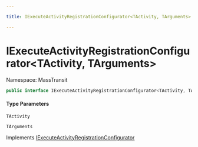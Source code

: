 ```yaml
---

title: IExecuteActivityRegistrationConfigurator<TActivity, TArguments>

---
```


# IExecuteActivityRegistrationConfigurator\<TActivity, TArguments\>

Namespace: MassTransit

```csharp
public interface IExecuteActivityRegistrationConfigurator<TActivity, TArguments> : IExecuteActivityRegistrationConfigurator
```

#### Type Parameters

`TActivity`<br/>

`TArguments`<br/>

Implements [IExecuteActivityRegistrationConfigurator](../masstransit/iexecuteactivityregistrationconfigurator)
